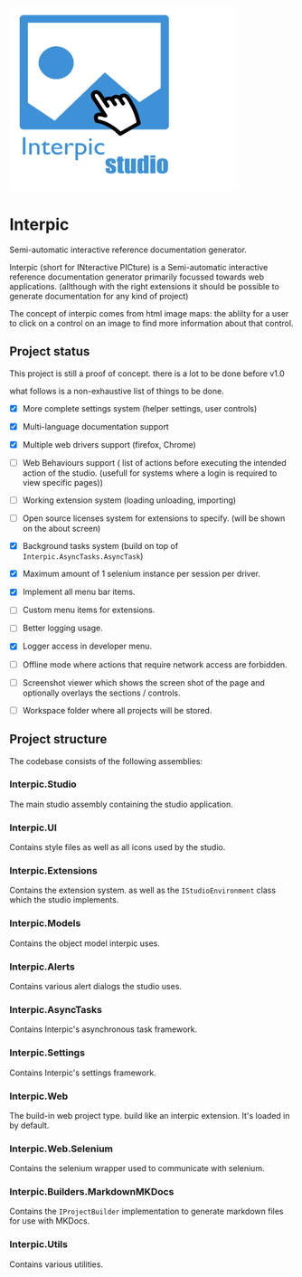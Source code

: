<img src="https://github.com/lsieben97/Interpic/blob/master/src/Interpic.Icons/Icons/Logo.png" width="400" height="325"/>


# Interpic
Semi-automatic interactive reference documentation generator.  

Interpic (short for INteractive PICture) is a Semi-automatic interactive reference documentation generator primarily focussed towards web applications. (allthough with the right extensions it should be possible to generate documentation for any kind of project)  

The concept of interpic comes from html image maps: the ablilty for a user to click on a control on an image to find more information about that control.

## Project status
This project is still a proof of concept. there is a lot to be done before v1.0  

what follows is a non-exhaustive list of things to be done.
- [x] More complete settings system (helper settings, user controls) 
- [x] Multi-language documentation support
- [x] Multiple web drivers support (firefox, Chrome)
- [ ] Web Behaviours support ( list of actions before executing the intended action of the studio. (usefull for systems where a login is required to view specific pages))
- [ ] Working extension system (loading unloading, importing)
- [ ] Open source licenses system for extensions to specify. (will be shown on the about screen)
- [x] Background tasks system (build on top of `Interpic.AsyncTasks.AsyncTask`)
- [x] Maximum amount of 1 selenium instance per session per driver.
- [x] Implement all menu bar items.
- [ ] Custom menu items for extensions.
- [ ] Better logging usage.
- [x] Logger access in developer menu.
- [ ] Offline mode where actions that require network access are forbidden.
- [ ] Screenshot viewer which shows the screen shot of the page and optionally overlays the sections / controls.
- [ ] Workspace folder where all projects will be stored.


## Project structure
The codebase consists of the following assemblies:
### Interpic.Studio
The main studio assembly containing the studio application.
### Interpic.UI
Contains style files as well as all icons used by the studio.
### Interpic.Extensions
Contains the extension system. as well as the `IStudioEnvironment` class which the studio implements.
### Interpic.Models
Contains the object model interpic uses.
### Interpic.Alerts
Contains various alert dialogs the studio uses.
### Interpic.AsyncTasks
Contains Interpic's asynchronous task framework.
### Interpic.Settings
Contains Interpic's settings framework.
### Interpic.Web
The build-in web project type. build like an interpic extension. It's loaded in by default.
### Interpic.Web.Selenium
Contains the selenium wrapper used to communicate with selenium.
### Interpic.Builders.MarkdownMKDocs
Contains the `IProjectBuilder` implementation to generate markdown files for use with MKDocs.
### Interpic.Utils
Contains various utilities.
